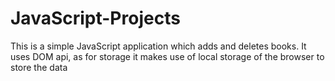 # JavaScript-Projects
This is a simple JavaScript application which adds and deletes books. It uses DOM api, as for storage it makes use of local storage of the browser to store the data

